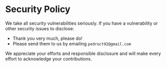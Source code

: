 # Security Policy

We take all security vulnerabilities seriously.
If you have a vulnerability or other security issues to disclose:

- Thank you very much, please do!
- Please send them to us by emailing `pedroct92@gmail.com`

We appreciate your efforts and responsible disclosure and will make every effort to acknowledge your contributions.
